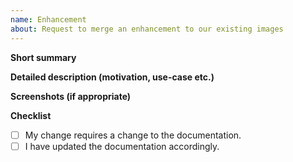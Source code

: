 ```yaml
---
name: Enhancement
about: Request to merge an enhancement to our existing images
---
```


**Short summary**

**Detailed description (motivation, use-case etc.)**

**Screenshots (if appropriate)**

**Checklist**

- [ ] My change requires a change to the documentation.
- [ ] I have updated the documentation accordingly.
